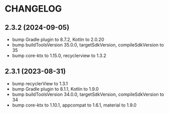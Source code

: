 # CHANGELOG

## 2.3.2 (2024-09-05)
* bump Gradle plugin to 8.7.2, Kotlin to 2.0.20 
* bump buildToolsVersion 35.0.0, targetSdkVersion, compileSdkVersion to 35
* bump core-ktx to 1.15.0, recyclerview to 1.3.2

## 2.3.1 (2023-08-31)
* bump recyclerView to 1.3.1
* bump Gradle plugin to 8.1.1, Kotlin to 1.9.0 
* bump buildToolsVersion 34.0.0, targetSdkVersion, compileSdkVersion to 34
* bump core-ktx to 1.10.1, appcompat to 1.6.1, material to 1.9.0